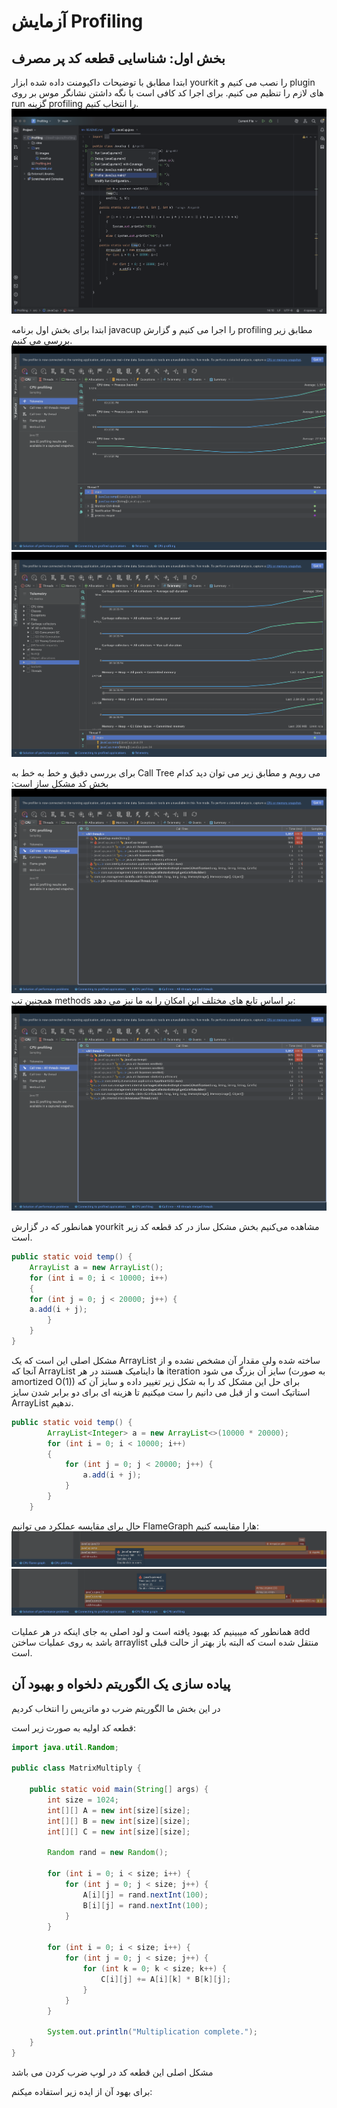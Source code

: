 
# آزمایش Profiling
## بخش اول: شناسایی قطعه کد پر مصرف
ابتدا مطابق با توضیحات داکیومنت داده شده ابزار yourkit را نصب می کنیم و plugin های لازم را تنظیم می کنیم.
برای اجرا کد کافی است با نگه داشتن نشانگر موس بر روی run گزینه profiling را انتخاب کنیم.
![](src/images/1.png)

ابتدا برای بخش اول برنامه javacup را اجرا می کنیم و گزارش profiling مطابق زیر بررسی می کنیم.
![](src/images/2.png)
![](src/images/3.png)

برای بررسی دقیق و خط به خط به Call Tree می رویم و مطابق زیر می توان دید کدام بخش کد مشکل ساز است:
![](src/images/4.png)
همچنین تب methods بر اساس تابع های مختلف این امکان را به ما نیز می دهد:
![](src/images/4.png)


همانطور که در گزارش yourkit مشاهده می‌کنیم بخش مشکل ساز در کد قطعه کد زیر است.

```java
public static void temp() {
    ArrayList a = new ArrayList();
    for (int i = 0; i < 10000; i++)
    {
    for (int j = 0; j < 20000; j++) {
    a.add(i + j);
        }
    }
}
```


مشکل اصلی این است که یک ArrayList ساخته شده ولی مقدار آن مشخص نشده و از آنجا که ArrayList ها داینامیک هستند در هر iteration سایز آن بزرگ می شود (به صورت amortized O(1))
برای حل این مشکل کد را به شکل زیر تغییر داده و سایز آن که استاتیک است و از قبل می دانیم را ست میکنیم تا هزینه ای برای دو برابر شدن سایز ArrayList ندهیم.
   
```java
public static void temp() {
        ArrayList<Integer> a = new ArrayList<>(10000 * 20000);
        for (int i = 0; i < 10000; i++)
        {
            for (int j = 0; j < 20000; j++) {
                a.add(i + j);
            }
        }
    }
```


حال برای مقایسه عملکرد می توانیم FlameGraph هارا مقایسه کنیم:
![](src/images/f1.png)
![](src/images/f2.png)

همانطور که میبینیم کد بهبود یافته است و لود اصلی به جای اینکه در هر عملیات add باشد به روی عملیات ساختن arraylist منتقل شده است که البته باز بهتر از حالت قبلی است.

## پیاده سازی یک الگوریتم دلخواه و بهبود آن

در این بخش ما الگوریتم ضرب دو ماتریس را انتخاب کردیم

قطعه کد اولیه به صورت زیر است:

```java
import java.util.Random;

public class MatrixMultiply {

    public static void main(String[] args) {
        int size = 1024;
        int[][] A = new int[size][size];
        int[][] B = new int[size][size];
        int[][] C = new int[size][size];

        Random rand = new Random();

        for (int i = 0; i < size; i++) {
            for (int j = 0; j < size; j++) {
                A[i][j] = rand.nextInt(100);
                B[i][j] = rand.nextInt(100);
            }
        }

        for (int i = 0; i < size; i++) {
            for (int j = 0; j < size; j++) {
                for (int k = 0; k < size; k++) {
                    C[i][j] += A[i][k] * B[k][j];
                }
            }
        }

        System.out.println("Multiplication complete.");
    }
}
```

مشکل اصلی این قطعه کد در لوپ ضرب کردن می باشد

برای بهود آن از ایده زیر استفاده میکنم:
